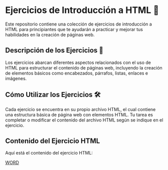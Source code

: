 # Ejercicios de Introducción a HTML 📝

Este repositorio contiene una colección de ejercicios de introducción a HTML para principiantes que te ayudarán a practicar y mejorar tus habilidades en la creación de páginas web.

## Descripción de los Ejercicios 🚀

Los ejercicios abarcan diferentes aspectos relacionados con el uso de HTML para estructurar el contenido de páginas web, incluyendo la creación de elementos básicos como encabezados, párrafos, listas, enlaces e imágenes.

## Cómo Utilizar los Ejercicios 🛠️

Cada ejercicio se encuentra en su propio archivo HTML, el cual contiene una estructura básica de página web con elementos HTML. Tu tarea es completar o modificar el contenido del archivo HTML según se indique en el ejercicio.

## Contenido del Ejercicio HTML

Aquí está el contenido del ejercicio HTML:


[WORD](/01-Introduccion/word/Readme.md)
